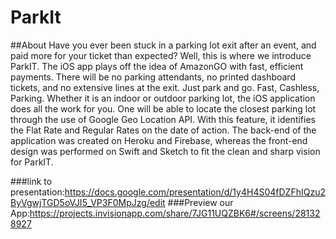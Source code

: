 # ParkIt
##About
Have you ever been stuck in a parking lot exit after an event, and paid more for your ticket than expected? Well, this is where we introduce ParkIT. The iOS app plays off the idea of AmazonGO with fast, efficient payments. There will be no parking attendants, no printed dashboard tickets, and no extensive lines at the exit. Just park and go. Fast, Cashless, Parking. Whether it is an indoor or outdoor parking lot, the iOS application does all the work for you. One will be able to locate the closest parking lot through the use of Google Geo Location API. With this feature, it identifies the Flat Rate and Regular Rates on the date of action. The back-end of the application was created on Heroku and Firebase, whereas the front-end design was performed on Swift and Sketch to fit the clean and sharp vision for ParkIT.

###link to presentation:https://docs.google.com/presentation/d/1y4H4S04fDZFhIQzu2ByVgwjTGD5oVJI5_VP3F0MpJzg/edit
###Preview our App:https://projects.invisionapp.com/share/7JG11UQZBK6#/screens/281328927
